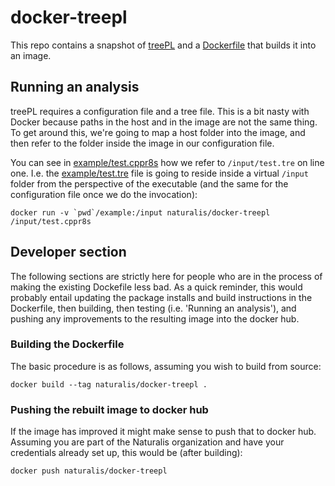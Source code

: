 # docker-treepl

This repo contains a snapshot of [treePL](https://github.com/blackrim/treePL)
and a [Dockerfile](Dockerfile) that builds it into an image.



## Running an analysis

treePL requires a configuration file and a tree file. This is a bit nasty
with Docker because paths in the host and in the image are not the same
thing. To get around this, we're going to map a host folder into the image,
and then refer to the folder inside the image in our configuration file.

You can see in [example/test.cppr8s](example/test.cppr8s) how we refer to
`/input/test.tre` on line one. I.e. the [example/test.tre](example/test.tre) 
file is going to reside inside a virtual `/input` folder from the perspective of the
executable (and the same for the configuration file once we do the invocation):

```{bash}
docker run -v `pwd`/example:/input naturalis/docker-treepl /input/test.cppr8s
```

## Developer section 

The following sections are strictly here for people who are in the process
of making the existing Dockefile less bad. As a quick reminder, this
would probably entail updating the package installs and build instructions
in the Dockerfile, then building, then testing (i.e. 'Running an analysis'),
and pushing any improvements to the resulting image into the docker hub.

### Building the Dockerfile

The basic procedure is as follows, assuming you wish to build from source:

```{bash}
docker build --tag naturalis/docker-treepl .
```

### Pushing the rebuilt image to docker hub

If the image has improved it might make sense to push that to docker hub.
Assuming you are part of the Naturalis organization and have your 
credentials already set up, this would be (after building):

```{bash}
docker push naturalis/docker-treepl
```
